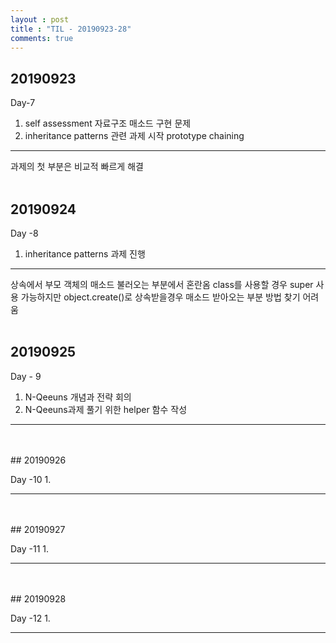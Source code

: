 ```yaml
---
layout : post
title : "TIL - 20190923-28"
comments: true
---
```

## 20190923

Day-7

1. self assessment
 자료구조 매소드 구현 문제
2. inheritance patterns 관련 과제 시작
 prototype chaining


---
과제의 첫 부분은 비교적 빠르게 해결
<br/>
<br/>

## 20190924

Day -8

1. inheritance patterns 과제 진행


---
상속에서 부모 객체의 매소드 불러오는 부분에서 혼란옴 class를 사용할 경우 super 사용 가능하지만 object.create()로 상속받을경우 매소드 받아오는 부분 방법 찾기 어려움 
<br/>
<br/>

## 20190925

Day - 9

1. N-Qeeuns 개념과 전략 회의
2. N-Qeeuns과제 풀기 위한 helper 함수 작성


---


<br/>
<br/>
## 20190926

Day -10
1. 

---



<br/>
<br/>
## 20190927

Day -11
1. 


---



<br/>
<br/>
## 20190928

Day -12
1. 

---



